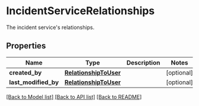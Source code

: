 # IncidentServiceRelationships

The incident service's relationships.

## Properties
Name | Type | Description | Notes
------------ | ------------- | ------------- | -------------
**created_by** | [**RelationshipToUser**](RelationshipToUser.md) |  | [optional] 
**last_modified_by** | [**RelationshipToUser**](RelationshipToUser.md) |  | [optional] 

[[Back to Model list]](README.md#documentation-for-models) [[Back to API list]](README.md#documentation-for-api-endpoints) [[Back to README]](README.md)



